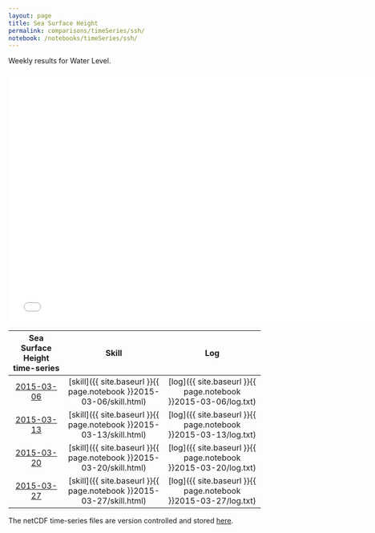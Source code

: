 ```yaml
---
layout: page
title: Sea Surface Height
permalink: comparisons/timeSeries/ssh/
notebook: /notebooks/timeSeries/ssh/
---
```


Weekly results for Water Level.

<iframe width="750" height="500" frameBorder="0" src="{{ site.baseurl }}{{ page.notebook }}2015-03-27/mapa.html" name="iframe"> <p>Your browser does not support iframes.</p> </iframe>


| Sea Surface Height time-series                                                                     | Skill                                                                | Log                                                            |
|:--------------------------------------------------------------------------------------------------:|:--------------------------------------------------------------------:|:--------------------------------------------------------------:|
| <a href="{{ site.baseurl }}{{ page.notebook }}2015-03-06/mapa.html" target="iframe">2015-03-06</a> | [skill]({{ site.baseurl }}{{ page.notebook }}2015-03-06/skill.html)  | [log]({{ site.baseurl }}{{ page.notebook }}2015-03-06/log.txt) |
| <a href="{{ site.baseurl }}{{ page.notebook }}2015-03-13/mapa.html" target="iframe">2015-03-13</a> | [skill]({{ site.baseurl }}{{ page.notebook }}2015-03-13/skill.html)  | [log]({{ site.baseurl }}{{ page.notebook }}2015-03-13/log.txt) |
| <a href="{{ site.baseurl }}{{ page.notebook }}2015-03-20/mapa.html" target="iframe">2015-03-20</a> | [skill]({{ site.baseurl }}{{ page.notebook }}2015-03-20/skill.html)  | [log]({{ site.baseurl }}{{ page.notebook }}2015-03-20/log.txt) |
| <a href="{{ site.baseurl }}{{ page.notebook }}2015-03-27/mapa.html" target="iframe">2015-03-27</a> | [skill]({{ site.baseurl }}{{ page.notebook }}2015-03-27/skill.html)  | [log]({{ site.baseurl }}{{ page.notebook }}2015-03-27/log.txt) |

The netCDF time-series files are version controlled and stored [here](https://github.com/ocefpaf/secoora/tree/gh-pages/notebooks/timeSeries/ssh).

